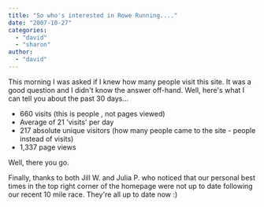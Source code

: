 ```yaml
---
title: "So who's interested in Rowe Running...."
date: "2007-10-27"
categories: 
  - "david"
  - "sharon"
author:
  - "david"
---
```


This morning I was asked if I knew how many people visit this site. It was a good question and I didn't know the answer off-hand. Well, here's what I can tell you about the past 30 days...

- 660 visits (this is people , not pages viewed)
- Average of 21 'visits' per day
- 217 absolute unique visitors (how many people came to the site - people instead of visits)
- 1,337 page views

Well, there you go.

Finally, thanks to both Jill W. and Julia P. who noticed that our personal best times in the top right corner of the homepage were not up to date following our recent 10 mile race. They're all up to date now :)
